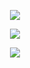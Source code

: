 <p align="center"> <img src="https://files.catbox.moe/9dxh23.png"400">
<p align="center"> <img src="https://64.media.tumblr.com/e6c573e63c3afba8b5809dc82b7b1ec0/ad9f0a44a43f3ab7-cd/s1280x1920/890dbb0f6dcdda1a963039acfd55a74f460391b7.pnj"400">
<p align="center"> <img src="https://files.catbox.moe/w7fjdv.png"400">





